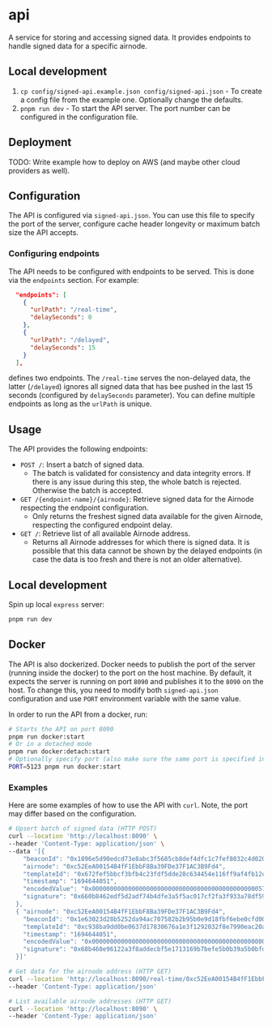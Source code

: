 # api

A service for storing and accessing signed data. It provides endpoints to handle signed data for a specific airnode.

## Local development

1. `cp config/signed-api.example.json config/signed-api.json` - To create a config file from the example one. Optionally
   change the defaults.
2. `pnpm run dev` - To start the API server. The port number can be configured in the configuration file.

## Deployment

TODO: Write example how to deploy on AWS (and maybe other cloud providers as well).

## Configuration

The API is configured via `signed-api.json`. You can use this file to specify the port of the server, configure cache
header longevity or maximum batch size the API accepts.

### Configuring endpoints

The API needs to be configured with endpoints to be served. This is done via the `endpoints` section. For example:

```json
  "endpoints": [
    {
      "urlPath": "/real-time",
      "delaySeconds": 0
    },
    {
      "urlPath": "/delayed",
      "delaySeconds": 15
    }
  ],
```

defines two endpoints. The `/real-time` serves the non-delayed data, the latter (`/delayed`) ignores all signed data
that has bee pushed in the last 15 seconds (configured by `delaySeconds` parameter). You can define multiple endpoints
as long as the `urlPath` is unique.

## Usage

The API provides the following endpoints:

- `POST /`: Insert a batch of signed data.
  - The batch is validated for consistency and data integrity errors. If there is any issue during this step, the whole
    batch is rejected. Otherwise the batch is accepted.
- `GET /{endpoint-name}/{airnode}`: Retrieve signed data for the Airnode respecting the endpoint configuration.
  - Only returns the freshest signed data available for the given Airnode, respecting the configured endpoint delay.
- `GET /`: Retrieve list of all available Airnode address.
  - Returns all Airnode addresses for which there is signed data. It is possible that this data cannot be shown by the
    delayed endpoints (in case the data is too fresh and there is not an older alternative).

## Local development

Spin up local `express` server:

```bash
pnpm run dev
```

## Docker

The API is also dockerized. Docker needs to publish the port of the server (running inside the docker) to the port on
the host machine. By default, it expects the server is running on port `8090` and publishes it to the `8090` on the
host. To change this, you need to modify both `signed-api.json` configuration and use `PORT` environment variable with
the same value.

In order to run the API from a docker, run:

```bash
# Starts the API on port 8090
pnpm run docker:start
# Or in a detached mode
pnpm run docker:detach:start
# Optionally specify port (also make sure the same port is specified inside `signed-api.json`)
PORT=5123 pnpm run docker:start
```

### Examples

Here are some examples of how to use the API with `curl`. Note, the port may differ based on the configuration.

```bash
# Upsert batch of signed data (HTTP POST)
curl --location 'http://localhost:8090' \
--header 'Content-Type: application/json' \
--data '[{
    "beaconId": "0x1896e5d90edcd73e8abc3f5685cb8def4dfc1c7fef8032c4d02095a8ac5d1dba",
    "airnode": "0xc52EeA00154B4fF1EbbF8Ba39FDe37F1AC3B9Fd4",
    "templateId": "0x672fef5bbcf3bfb4c23fdf5dde28c634454e116ff9af4fb12ccf45e06c77aa75",
    "timestamp": "1694644051",
    "encodedValue": "0x00000000000000000000000000000000000000000000005718e3a22ce01f7a40",
    "signature": "0x660b8462edf5d2adf74b4dfe3a5f5ac017cf2fa3f933a78df59a446b341f858f53f4d2487fe45763c6180dadad221daeef01efc4b49038778f5865dbcf79cd0f1c"
  },
  { "airnode": "0xc52EeA00154B4fF1EbbF8Ba39FDe37F1AC3B9Fd4",
    "beaconId": "0x1e63023d28b5252da94ac707582b2b95b0e9d18fbf6ebe0cfd009967c6bf58fc",
    "templateId": "0xc938ba9dd0be0637d17830676a1e3f1292032f8e7990eac20a25c3c2a07a99dd",
    "timestamp": "1694644051",
    "encodedValue": "0x00000000000000000000000000000000000000000000000012988bbd65ac6be8",
    "signature": "0x68b460e96122a3f8addecbf5e1713169b7befe5b0b39a5b0bfdea827ca39266b2887c8a4c0c20ffd38ff9e8344766e72c3c5ed11a720b4809536ac4722ee85511c"
  }]'

# Get data for the airnode address (HTTP GET)
curl --location 'http://localhost:8090/real-time/0xc52EeA00154B4fF1EbbF8Ba39FDe37F1AC3B9Fd4' \
--header 'Content-Type: application/json'

# List available airnode addresses (HTTP GET)
curl --location 'http://localhost:8090' \
--header 'Content-Type: application/json'
```
